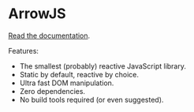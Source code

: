 # ArrowJS

[Read the documentation](https://arrowjs.wearebraid.com).

Features:

- The smallest (probably) reactive JavaScript library.
- Static by default, reactive by choice.
- Ultra fast DOM manipulation.
- Zero dependencies.
- No build tools required (or even suggested).
